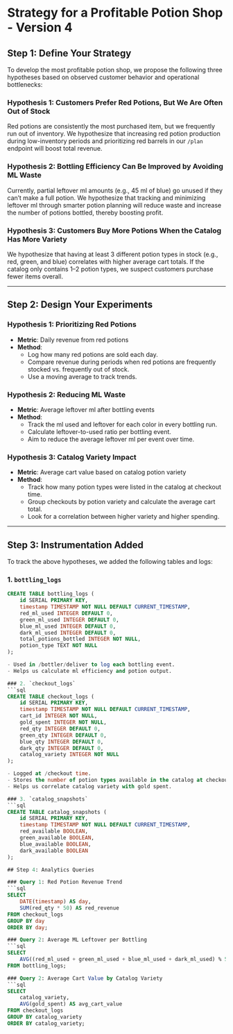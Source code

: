 # Strategy for a Profitable Potion Shop - Version 4

## Step 1: Define Your Strategy

To develop the most profitable potion shop, we propose the following three hypotheses based on observed customer behavior and operational bottlenecks:

### Hypothesis 1: Customers Prefer Red Potions, But We Are Often Out of Stock
Red potions are consistently the most purchased item, but we frequently run out of inventory. We hypothesize that increasing red potion production during low-inventory periods and prioritizing red barrels in our `/plan` endpoint will boost total revenue.

### Hypothesis 2: Bottling Efficiency Can Be Improved by Avoiding ML Waste
Currently, partial leftover ml amounts (e.g., 45 ml of blue) go unused if they can’t make a full potion. We hypothesize that tracking and minimizing leftover ml through smarter potion planning will reduce waste and increase the number of potions bottled, thereby boosting profit.

### Hypothesis 3: Customers Buy More Potions When the Catalog Has More Variety
We hypothesize that having at least 3 different potion types in stock (e.g., red, green, and blue) correlates with higher average cart totals. If the catalog only contains 1–2 potion types, we suspect customers purchase fewer items overall.

---

## Step 2: Design Your Experiments

### Hypothesis 1: Prioritizing Red Potions

- **Metric**: Daily revenue from red potions
- **Method**:
  - Log how many red potions are sold each day.
  - Compare revenue during periods when red potions are frequently stocked vs. frequently out of stock.
  - Use a moving average to track trends.

### Hypothesis 2: Reducing ML Waste

- **Metric**: Average leftover ml after bottling events
- **Method**:
  - Track the ml used and leftover for each color in every bottling run.
  - Calculate leftover-to-used ratio per bottling event.
  - Aim to reduce the average leftover ml per event over time.

### Hypothesis 3: Catalog Variety Impact

- **Metric**: Average cart value based on catalog potion variety
- **Method**:
  - Track how many potion types were listed in the catalog at checkout time.
  - Group checkouts by potion variety and calculate the average cart total.
  - Look for a correlation between higher variety and higher spending.

---

## Step 3: Instrumentation Added

To track the above hypotheses, we added the following tables and logs:

### 1. `bottling_logs`
```sql
CREATE TABLE bottling_logs (
    id SERIAL PRIMARY KEY,
    timestamp TIMESTAMP NOT NULL DEFAULT CURRENT_TIMESTAMP,
    red_ml_used INTEGER DEFAULT 0,
    green_ml_used INTEGER DEFAULT 0,
    blue_ml_used INTEGER DEFAULT 0,
    dark_ml_used INTEGER DEFAULT 0,
    total_potions_bottled INTEGER NOT NULL,
    potion_type TEXT NOT NULL
);

- Used in /bottler/deliver to log each bottling event.
- Helps us calculate ml efficiency and potion output.

### 2. `checkout_logs`
```sql
CREATE TABLE checkout_logs (
    id SERIAL PRIMARY KEY,
    timestamp TIMESTAMP NOT NULL DEFAULT CURRENT_TIMESTAMP,
    cart_id INTEGER NOT NULL,
    gold_spent INTEGER NOT NULL,
    red_qty INTEGER DEFAULT 0,
    green_qty INTEGER DEFAULT 0,
    blue_qty INTEGER DEFAULT 0,
    dark_qty INTEGER DEFAULT 0,
    catalog_variety INTEGER NOT NULL
);

- Logged at /checkout time.
- Stores the number of potion types available in the catalog at checkout and quantities bought.
- Helps us correlate catalog variety with gold spent.

### 3. `catalog_snapshots`
```sql
CREATE TABLE catalog_snapshots (
    id SERIAL PRIMARY KEY,
    timestamp TIMESTAMP NOT NULL DEFAULT CURRENT_TIMESTAMP,
    red_available BOOLEAN,
    green_available BOOLEAN,
    blue_available BOOLEAN,
    dark_available BOOLEAN
);

## Step 4: Analytics Queries

### Query 1: Red Potion Revenue Trend
```sql
SELECT
    DATE(timestamp) AS day,
    SUM(red_qty * 50) AS red_revenue
FROM checkout_logs
GROUP BY day
ORDER BY day;

### Query 2: Average ML Leftover per Bottling
```sql
SELECT
    AVG((red_ml_used + green_ml_used + blue_ml_used + dark_ml_used) % 50) AS avg_leftover_ml
FROM bottling_logs;

### Query 2: Average Cart Value by Catalog Variety
```sql
SELECT
    catalog_variety,
    AVG(gold_spent) AS avg_cart_value
FROM checkout_logs
GROUP BY catalog_variety
ORDER BY catalog_variety;
